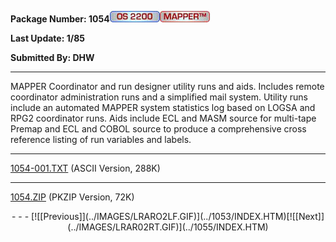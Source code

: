 <x-sas-window top="114" bottom="768" left="16" right="546">



<b>Package Number: 1054</b>![](../IMAGES/OS2200.JPG)![](../IMAGES/MAPPER.JPG)


<b>Last Update: 1/85</b>


<b>Submitted By: DHW</b>


&#10;
- - -
MAPPER Coordinator and run designer utility runs and aids. Includes
remote coordinator administration runs and a simplified mail system.
Utility runs include an automated MAPPER system statistics log based
on LOGSA and RPG2 coordinator runs. Aids include ECL and MASM source
for multi-tape Premap and ECL and COBOL source to produce a
comprehensive cross reference listing of run variables and labels.


&#10;
- - -
[1054-001.TXT](1054-001.TXT)
(ASCII Version, 288K)


&#10;
- - -
[1054.ZIP](1054.ZIP)
(PKZIP Version, 72K)

<center>
- - -
[![[Previous]](../IMAGES/LRARO2LF.GIF)](../1053/INDEX.HTM)[![[Next]](../IMAGES/LRAR02RT.GIF)](../1055/INDEX.HTM)
</center>


</x-sas-window>